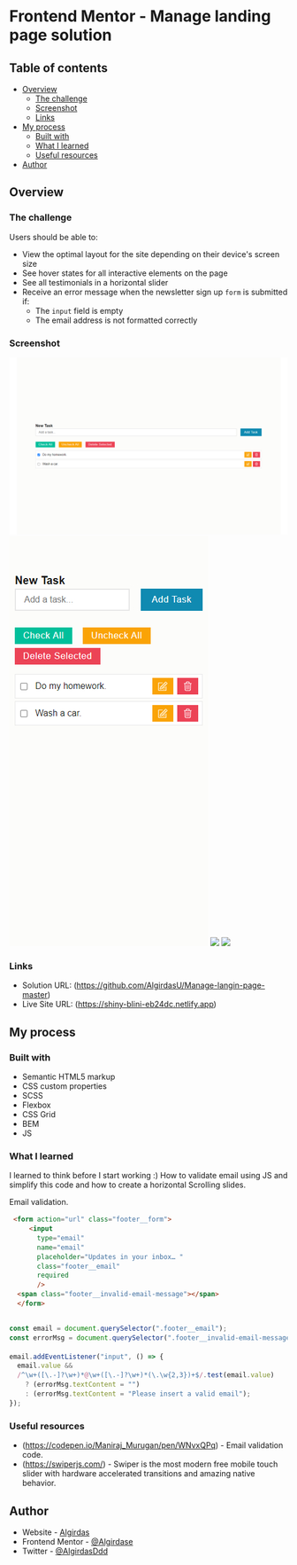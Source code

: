 # Frontend Mentor - Manage landing page solution
## Table of contents

- [Overview](#overview)
  - [The challenge](#the-challenge)
  - [Screenshot](#screenshot)
  - [Links](#links)
- [My process](#my-process)
  - [Built with](#built-with)
  - [What I learned](#what-i-learned)
  - [Useful resources](#useful-resources)
- [Author](#author)


## Overview

### The challenge

Users should be able to:

- View the optimal layout for the site depending on their device's screen size
- See hover states for all interactive elements on the page
- See all testimonials in a horizontal slider
- Receive an error message when the newsletter sign up `form` is submitted if:
  - The `input` field is empty
  - The email address is not formatted correctly

### Screenshot
![](images/desktop.jpg)
![](images/mobile.jpg)
![](images/lighthousemob.jpg)
![](images/lighthousedesktop.jpg)
 
### Links

- Solution URL: (https://github.com/AlgirdasU/Manage-langin-page-master)
- Live Site URL: (https://shiny-blini-eb24dc.netlify.app)

## My process

### Built with

- Semantic HTML5 markup
- CSS custom properties
- SCSS
- Flexbox
- CSS Grid
- BEM
- JS

### What I learned

I learned to think before I start working :) How to validate email using JS and simplify this code and how to create a horizontal Scrolling slides.

Email validation.

```html
 <form action="url" class="footer__form">
     <input
       type="email"
       name="email"
       placeholder="Updates in your inbox… "
       class="footer__email"
       required
       />
  <span class="footer__invalid-email-message"></span>
  </form>
```
```css

```
```js
const email = document.querySelector(".footer__email");
const errorMsg = document.querySelector(".footer__invalid-email-message");

email.addEventListener("input", () => {
  email.value &&
  /^\w+([\.-]?\w+)*@\w+([\.-]?\w+)*(\.\w{2,3})+$/.test(email.value)
    ? (errorMsg.textContent = "")
    : (errorMsg.textContent = "Please insert a valid email");
});
```

### Useful resources

- (https://codepen.io/Maniraj_Murugan/pen/WNvxQPq) - Email validation code.
- (https://swiperjs.com/) - Swiper is the most modern free mobile touch slider with hardware accelerated transitions and amazing native behavior.

## Author

- Website - [Algirdas](https://github.com/AlgirdasU/Manage-langin-page-master)
- Frontend Mentor - [@Algirdase](https://www.frontendmentor.io/profile/AlgirdasU)
- Twitter - [@AlgirdasDdd](https://twitter.com/algirdasddd)


